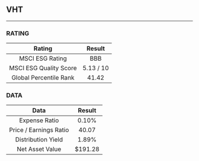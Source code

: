 ## VHT
----
### RATING

|Rating|Result|
|:----:|:---:|
|MSCI ESG Rating|BBB|
|MSCI ESG Quality Score|5.13 / 10|
|Global Percentile Rank|41.42|

### DATA

|Data|Result|
|:----:|:---:|
|Expense Ratio|0.10%|
|Price / Earnings Ratio|40.07|
|Distribution Yield|1.89%|
|Net Asset Value|$191.28|

